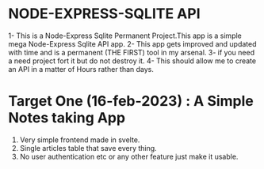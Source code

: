 


NODE-EXPRESS-SQLITE API
========================
1- This is a Node-Express Sqlite Permanent Project.This app is a simple mega Node-Express Sqlite API app.
2- This app gets improved and updated with time and is a permanent (THE FIRST) tool in my arsenal. 
3- if you need a need project fort it but do not destroy it.
4- This should allow me to create an API in a matter of Hours rather than days.

Target One (16-feb-2023) : A Simple Notes taking App
================================================================

1. Very simple frontend made in svelte.
2. Single articles table that save every thing.
3. No user authentication etc or any other feature just make it usable.